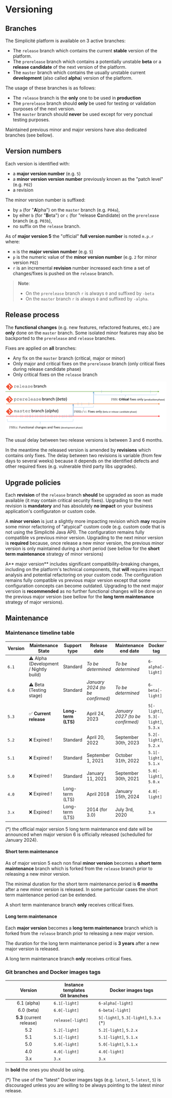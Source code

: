 Versioning
===========

<h2 id="branches">Branches</h2>

The Simplicité platform is available on 3 active branches:

- The `release` branch which contains the current **stable** version of the platform.
- The `prerelease` branch which contains a potentially unstable **beta** or a **release candidate** of the next version of the platform.
- The `master` branch which contains the usually unstable current **development** (also called **alpha**) version of the platform.

The usage of these branches is as follows:

- The `release` branch is the **only** one to be used in **production**
- The `prerelease` branch should **only** be used for testing or validation purposes of the next version.
- The `master` branch should **never** be used except for very ponctual testing purposes.

Maintained previous minor and major versions have also dedicated branches (see bellow).

<h2 id="versions">Version numbers</h2>

Each version is identified with:

- a **major version number** (e.g. `5`)
- a **minor version version number** previously known as the "patch level" (e.g. `P02`)
- a revision

The minor version number is suffixed:

- by `a` (for "**A**lpha") on the `master` branch (e.g. `P04a`),
- by eiher `b` (for "**B**eta") or `c` (for "release **C**andidate) on the `prerelease` branch (e.g. `P03b`),
- no suffix on the `release` branch.

As of **major version 5** the "official" **full version number** is noted `m.p.r` where:

- `m` is the **major version number** (e.g. `5`)
- `p` is the numeric value of the **minor version number** (e.g. `2` for minor version `P02`)
- `r` is an incremental **revision** number increased each time a set of changes/fixes is pushed on the `release` branch.

> **Note**:
>
> - On the `prerelease` branch `r` is always `0` and suffixed by `-beta`
> - On the `master` branch `r` is always `0` and suffixed by `-alpha`.

<h2 id="releaseprocess">Release process</h2>

The **functional changes** (e.g. new features, refactored features, etc.) are **only** done on the `master` branch.
Some isolated minor features may also be backported to the `prerelease` and `release` branches.

Fixes are applied on **all** branches:

- Any fix on the `master` branch (critical, major or minor)
- Only major and critical fixes on the `prerelease` branch (only critical fixes during release candidate phase)
- Only critical fixes on the `release` branch

![](versions.png)

The usual delay between two release versions is between 3 and 6 months.

In the meantime the released version is amended by **revisions** which contains only fixes.
The delay between two revisions is variable (from few days to several weeks) because it depends on the identified defects
and other required fixes (e.g. vulnerable third party libs upgrades).

<h2 id="upgradepolicies">Upgrade policies</h2>

Each **revision** of the `release` branch **should** be upgraded as soon as made available (it may contain critical security fixes).
Upgrading to the next revision is **mandatory** and has absolutely **no impact** on your business application's configuraton or custom code.

A **minor version** is just a slightly more impacting revision which **may** require some minor refactoring of "atypical" custom code (e.g. custom code that is not using the Simplicité Java API).
The configuration remains fully compatible vs previous minor version.
Upgrading to the next minor version is **required** because, once release a new minor version, the previous minor version is only maintained during a short period
(see bellow for the **short term maintenance** strategy of minor versions)

A** major version** includes significant compatibility-breaking changes, including on the platform's technical components, that **will** requires impact analysis and potential refactoring on your custom code.
The configuration remains fully compatible vs previous major version except that some configuration concepts can become outdated.
Upgrading to the next major version is **recommended** as no further functional changes will be done on the previous major version
(see bellow for the **long term maintenance** strategy of major versions).

## Maintenance

### Maintenance timeline table

| Version | Maintenance State                      | Support type        | Release date                     | Maintenance end date             | Docker tag                          | Template branch   |
|---------|----------------------------------------|---------------------|----------------------------------|----------------------------------|-------------------------------------|-------------------|
| `6.1`   | ⚠️ Alpha (Development / Nightly build) | Standard            | *To be determined*               | *To be determined*               | `6-alpha[-light]`                   | `6.1[-light]`     |
| `6.0`   | ⚠️ Beta (Testing stage)                | Standard            | *January 2024 (to be confirmed)* | *To be determined*               | `6-beta[-light]`                    | `6.0[-light]`     |
| `5.3`   | ✅ **Current release**                  | **Long-term (LTS)** | April 24, 2023                   | *January 2027 (to be confirmed)* | `5[-light]`, `5.3[-light]`, `5.3.x` | `release[-light]` |
| `5.2`   | ❌ Expired !                            | Standard            | April 20, 2022                   | September 30th, 2023             | `5.2[-light]`, `5.2.x`              | `5.2[-light]`     |
| `5.1`   | ❌ Expired !                            | Standard            | September 1, 2021                | October 31th, 2022               | `5.1[-light]`, `5.1.x`              | `5.1[-light]`     |
| `5.0`   | ❌ Expired !                            | Standard            | January 11, 2021                 | September 30th, 2021             | `5.0[-light]`, `5.0.x`              | `5.0[-light]`     |
| `4.0`   | ❌ Expired !                            | Long-term (LTS)     | April 2018                       | January 15th, 2024               | `4.0[-light]`                       | `4.0[-light]`     |
| `3.x`   | ❌ Expired !                            | Long-term (LTS)     | 2014 (for 3.0)                   | July 3rd, 2020                   | `3.x`                               | `3.x`             |


(*) the official major version 5 long term maintenance end date will be announced when major version 6 is officially released (schedulled for January 2024).

#### Short term maintenance

As of major version 5 each non final **minor version** becomes a **short term maintenance** branch which is forked from the `release` branch prior to releasing a new minor version.

The minimal duration for the short term maintenance period is **6 months** after a new minor version is released.
In some particular cases the short term maintenance period can be extended.

A short term maintenance branch **only** receives critical fixes.

#### Long term maintenance

Each **major version** becomes a **long term maintenance** branch which is forked from the `release` branch prior to releasing a new major version.

The duration for the long term maintenance period is **3 years** after a new major version is released.

A long term maintenance branch **only** receives critical fixes.

### Git branches and Docker images tags

| Version                   | Instance templates<br/>Git branches | Docker images tags                      |
|:-------------------------:|-------------------------------------|-----------------------------------------|
| 6.1 (alpha)               | `6.1[-light]`                       | `6-alpha[-light]`                       |
| 6.0 (beta)                | `6.0[-light]`                       | `6-beta[-light]`                        |
| **5.3** (current release) | `release[-light]`                   | `5[-light]`, `5.3[-light]`, `5.3.x` (*) |
| 5.2                       | `5.2[-light]`                       | `5.2[-light]`, `5.2.x`                  |
| 5.1                       | `5.1[-light]`                       | `5.1[-light]`, `5.1.x`                  |
| 5.0                       | `5.0[-light]`                       | `5.0[-light]`, `5.1.x`                  |
| 4.0                       | `4.0[-light]`                       | `4.0[-light]`                           |
| 3.x                       | `3.x`                               | `3.x`                                   |


In **bold** the ones you should be using.

(*) The use of the "latest" Docker images tags (e.g. `latest`, `5-latest`, `5`) is discouraged unless you are willing to be always pointing to the latest minor release.